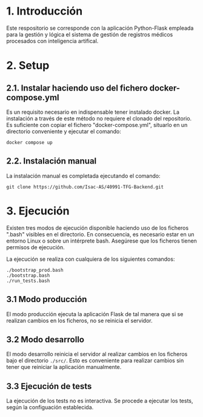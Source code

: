 # 1. Introducción
Este respositorio se corresponde con la aplicación Python-Flask empleada para la gestión y lógica el sistema de gestión de registros 
médicos procesados con inteligencia artifical.

# 2. Setup
## 2.1. Instalar haciendo uso del fichero docker-compose.yml
Es un requisito necesario en indispensable tener instalado docker. La instalación a través de este método no requiere el clonado del repositorio.
Es suficiente con copiar el fichero "docker-compose.yml", situarlo en un directorio conveniente y ejecutar el comando:
~~~
docker compose up
~~~

## 2.2. Instalación manual
La instalación manual es completada ejecutando el comando:

~~~
git clone https://github.com/Isac-AS/40991-TFG-Backend.git
~~~

# 3. Ejecución
Existen tres modos de ejecución disponible haciendo uso de los ficheros ".bash" visibles en el directorio. En consecuencia, es necesario estar
en un entorno Linux o sobre un intérprete bash. Asegúrese que los ficheros tienen permisos de ejecución.

La ejecución se realiza con cualquiera de los siguientes comandos:
~~~
./bootstrap_prod.bash
./bootstrap.bash
./run_tests.bash
~~~

## 3.1 Modo producción
El modo producción ejecuta la aplicación Flask de tal manera que si se realizan cambios en los ficheros, no se reinicia el servidor.

## 3.2 Modo desarrollo
El modo desarrollo reinicia el servidor al realizar cambios en los ficheros bajo el directorio `./src/`. Esto es conveniente para realizar
cambios sin tener que reiniciar la aplicación manualmente.

## 3.3 Ejecución de tests
La ejecución de los tests no es interactiva. Se procede a ejecutar los tests, según la configuación establecida.